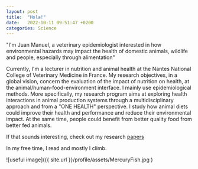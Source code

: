```yaml
---
layout: post
title:  "Hola!"
date:   2022-10-11 09:51:47 +0200
categories: Science
---
```


"I'm Juan Manuel, a veterinary epidemiologist interested in how environmental hazards may impact the health of domestic animals, wildlife and people, especially through alimentation"

Currently, I'm a lecturer in nutrition and animal health at the Nantes National College of Veterinary Medicine in France. My research objectives, in a global vision, concern the evaluation of the impact of nutrition on health, at the animal/human-food-environment interface. I mainly use epidemiological methods. More specifically, my research program aims at exploring health interactions in animal production systems through a multidisciplinary approach and from a "ONE HEALTH" perspective. I study how animal diets could improve their health and performance and reduce their environmental impact. At the same time, people could benefit from better quality food from better fed animals.

If that sounds interesting, check out my research [papers](assets/JDS17_ARIZA-JM.pdf )

In my free time, I read and mostly I climb.

![useful image]({{ site.url }}/profile/assets/MercuryFish.jpg )

